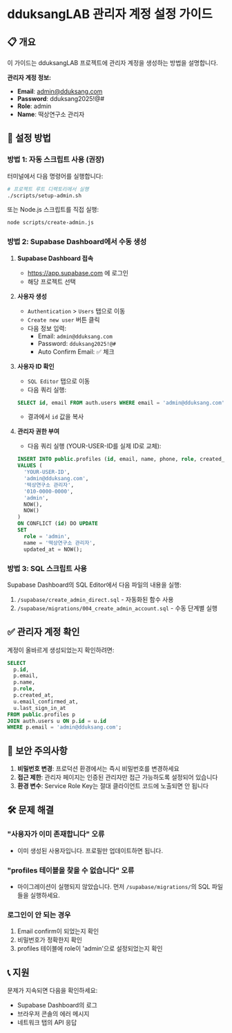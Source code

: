 # dduksangLAB 관리자 계정 설정 가이드

## 📋 개요

이 가이드는 dduksangLAB 프로젝트에 관리자 계정을 생성하는 방법을 설명합니다.

**관리자 계정 정보:**
- **Email**: admin@dduksang.com
- **Password**: dduksang2025!@#
- **Role**: admin
- **Name**: 떡상연구소 관리자

## 🚀 설정 방법

### 방법 1: 자동 스크립트 사용 (권장)

터미널에서 다음 명령어를 실행합니다:

```bash
# 프로젝트 루트 디렉토리에서 실행
./scripts/setup-admin.sh
```

또는 Node.js 스크립트를 직접 실행:

```bash
node scripts/create-admin.js
```

### 방법 2: Supabase Dashboard에서 수동 생성

1. **Supabase Dashboard 접속**
   - https://app.supabase.com 에 로그인
   - 해당 프로젝트 선택

2. **사용자 생성**
   - `Authentication` > `Users` 탭으로 이동
   - `Create new user` 버튼 클릭
   - 다음 정보 입력:
     - Email: `admin@dduksang.com`
     - Password: `dduksang2025!@#`
     - Auto Confirm Email: ✅ 체크

3. **사용자 ID 확인**
   - `SQL Editor` 탭으로 이동
   - 다음 쿼리 실행:
   ```sql
   SELECT id, email FROM auth.users WHERE email = 'admin@dduksang.com';
   ```
   - 결과에서 `id` 값을 복사

4. **관리자 권한 부여**
   - 다음 쿼리 실행 (YOUR-USER-ID를 실제 ID로 교체):
   ```sql
   INSERT INTO public.profiles (id, email, name, phone, role, created_at, updated_at)
   VALUES (
     'YOUR-USER-ID',
     'admin@dduksang.com',
     '떡상연구소 관리자',
     '010-0000-0000',
     'admin',
     NOW(),
     NOW()
   )
   ON CONFLICT (id) DO UPDATE
   SET 
     role = 'admin',
     name = '떡상연구소 관리자',
     updated_at = NOW();
   ```

### 방법 3: SQL 스크립트 사용

Supabase Dashboard의 SQL Editor에서 다음 파일의 내용을 실행:

1. `/supabase/create_admin_direct.sql` - 자동화된 함수 사용
2. `/supabase/migrations/004_create_admin_account.sql` - 수동 단계별 실행

## ✅ 관리자 계정 확인

계정이 올바르게 생성되었는지 확인하려면:

```sql
SELECT 
  p.id,
  p.email,
  p.name,
  p.role,
  p.created_at,
  u.email_confirmed_at,
  u.last_sign_in_at
FROM public.profiles p
JOIN auth.users u ON p.id = u.id
WHERE p.email = 'admin@dduksang.com';
```

## 🔐 보안 주의사항

1. **비밀번호 변경**: 프로덕션 환경에서는 즉시 비밀번호를 변경하세요
2. **접근 제한**: 관리자 페이지는 인증된 관리자만 접근 가능하도록 설정되어 있습니다
3. **환경 변수**: Service Role Key는 절대 클라이언트 코드에 노출되면 안 됩니다

## 🛠️ 문제 해결

### "사용자가 이미 존재합니다" 오류
- 이미 생성된 사용자입니다. 프로필만 업데이트하면 됩니다.

### "profiles 테이블을 찾을 수 없습니다" 오류
- 마이그레이션이 실행되지 않았습니다. 먼저 `/supabase/migrations/`의 SQL 파일들을 실행하세요.

### 로그인이 안 되는 경우
1. Email confirm이 되었는지 확인
2. 비밀번호가 정확한지 확인
3. profiles 테이블에 role이 'admin'으로 설정되었는지 확인

## 📞 지원

문제가 지속되면 다음을 확인하세요:
- Supabase Dashboard의 로그
- 브라우저 콘솔의 에러 메시지
- 네트워크 탭의 API 응답
